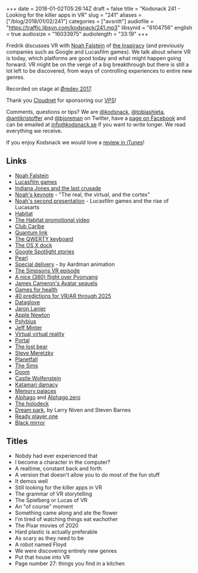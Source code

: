 +++
date = 2018-01-02T05:26:14Z
draft = false
title = "Kodsnack 241 - Looking for the killer apps in VR"
slug = "241"
aliases = ["/blog/2018/01/02/241"]
categories = ["avsnitt"]
audiofile = "https://traffic.libsyn.com/kodsnack/241.mp3"
libsynid = "6104756"
english = true
audiosize = "16033975"
audiolength = "33:19"
+++

Fredrik discusses VR with [Noah Falstein](https://en.wikipedia.org/wiki/Noah_Falstein) of [the Inspiracy](http://www.theinspiracy.com/) (and previously companies such as Google and Lucasfilm games). We talk about where VR is today, which platforms are good today and what might happen going forward. VR might be on the verge of a big breakthrough but there is still a lot left to be discovered, from ways of controlling experiences to entire new genres.

Recorded on stage at [Øredev 2017](http://oredev.org/2017).

Thank you [Cloudnet](http://www.cloudnet.se) for sponsoring our [VPS](http://en.wikipedia.org/wiki/Virtual_private_server)!

Comments, questions or tips? We are [@kodsnack](https://www.twitter.com/kodsnack), [@tobiashieta](https://www.twitter.com/tobiashieta), [@antikristoffer](https://www.twitter.com/antikristoffer) and [@bjoreman](https://www.twitter.com/bjoreman) on Twitter, have a [page on Facebook](https://www.facebook.com/kodsnack) and can be emailed at [info@kodsnack.se](mailto:info@kodsnack.se) if you want to write longer. We read everything we receive.

If you enjoy Kodsnack we would love a [review in iTunes](http://itunes.apple.com/se/podcast/kodsnack/id561631498?l=en)!

## Links ##
* [Noah Falstein](https://en.wikipedia.org/wiki/Noah_Falstein)
* [Lucasfilm games](https://en.wikipedia.org/wiki/LucasArts)
* [Indiana Jones and the last crusade](https://en.wikipedia.org/wiki/Indiana_Jones_and_the_Last_Crusade:_The_Graphic_Adventure)
* [Noah's keynote](https://vimeo.com/241863709) - "The real, the virtual, and the cortex"
* [Noah's second presentation](https://vimeo.com/242775763) - Lucasfilm games and the rise of Lucasarts
* [Habitat](https://en.wikipedia.org/wiki/Habitat_%28video_game%29)
* [The Habitat promotional video](https://www.youtube.com/watch?v=VVpulhO3jyc)
* [Club Caribe](http://vzn.eddcoates.com/clubcaribe/)
* [Quantum link](https://en.wikipedia.org/wiki/Quantum_Link)
* [The QWERTY keyboard](https://en.wikipedia.org/wiki/QWERTY)
* [The OS X dock](https://en.wikipedia.org/wiki/Dock_%28macOS%29)
* [Google Spotlight stories](https://atap.google.com/spotlight-stories/)
* [Pearl](https://www.youtube.com/watch?v=WqCH4DNQBUA&feature=youtu.be)
* [Special delivery](http://www.aardman.com/work/special-delivery/) - by Aardman animation
* [The Simpsons VR episode](http://www.simpsonscardboard.com/)
* [A nice (360) flight over Pyonyang](https://www.youtube.com/watch?v=S44YKdc3G3U&t=430s)
* [James Cameron's Avatar sequels](https://en.wikipedia.org/wiki/Avatar_%282009_film%29#Sequels)
* [Games for health](https://en.wikipedia.org/wiki/Games_for_Health)
* [40 predictions for VR/AR through 2025](https://www.youtube.com/watch?v=iUN2BoZU8xI&t=1697s)
* [Dataglove](https://en.wikipedia.org/wiki/Wired_glove)
* [Jaron Lanier](https://en.wikipedia.org/wiki/Jaron_Lanier)
* [Apple Newton](https://en.wikipedia.org/wiki/Apple_Newton)
* [Polybius](https://en.wikipedia.org/wiki/Polybius_%282017_video_game%29)
* [Jeff Minter](https://en.wikipedia.org/wiki/Jeff_Minter)
* [Virtual virtual reality](https://www.youtube.com/watch?v=Sb1efNYhkGI)
* [Portal](https://en.wikipedia.org/wiki/Portal_%28video_game%29)
* [The lost bear](https://www.thelostbeargame.com/)
* [Steve Meretzky](https://en.wikipedia.org/wiki/Steve_Meretzky)
* [Planetfall](https://en.wikipedia.org/wiki/Planetfall)
* [The Sims](https://en.wikipedia.org/wiki/The_Sims)
* [Doom](https://en.wikipedia.org/wiki/Doom_%281993_video_game%29)
* [Castle Wolfenstein](https://en.wikipedia.org/wiki/Castle_Wolfenstein)
* [Katamari damacy](https://en.wikipedia.org/wiki/Katamari_Damacy)
* [Memory palaces](https://en.wikipedia.org/wiki/Method_of_loci)
* [Alphago](https://en.wikipedia.org/wiki/AlphaGo) and [Alphago zero](https://en.wikipedia.org/wiki/AlphaGo_Zero)
* [The holodeck](https://en.wikipedia.org/wiki/Holodeck)
* [Dream park](https://en.wikipedia.org/wiki/Dream_Park), by Larry Niven and Steven Barnes
* [Ready player one](https://en.wikipedia.org/wiki/Ready_Player_One)
* [Black mirror](https://en.wikipedia.org/wiki/Black_Mirror)

## Titles ##
* Nobdy had ever experienced that
* I become a character in the computer?
* A realtime, constant back and forth
* A version that doesn't allow you to do most of the fun stuff
* It demos well
* Still looking for the killer apps in VR
* The grammar of VR storytelling
* The Spielberg or Lucas of VR
* An "of course" moment
* Something came along and ate the flower
* I'm tired of watching things eat eachother
* The Pixar movies of 2020
* Hard plastic is actually preferable
* As scary as they need to be
* A robot named Floyd
* We were discovering entirely new genres
* Put that house into VR
* Page number 27: things you find in a kitchen